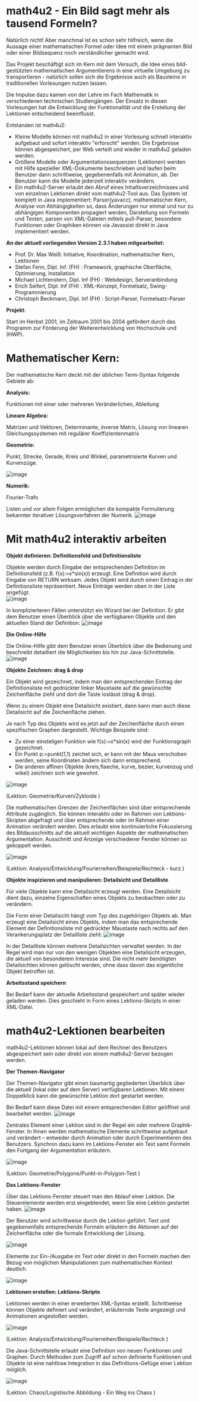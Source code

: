 math4u2 -  Ein Bild sagt mehr als tausend Formeln?
=======

Natürlich nicht!  Aber manchmal  ist es schon sehr hilfreich, wenn die Aussage einer mathematischen Formel oder Idee mit einem prägnanten Bild oder einer Bildsequenz  noch verständlicher gemacht wird.

Das Projekt beschäftigt sich im Kern mit dem Versuch, die Idee eines  bild-gestützten mathematischen Argumentierens in eine virtuelle Umgebung zu transportieren - natürlich sollen sich die Ergebnisse auch als Bausteine in traditionellen Vorlesungen nutzen lassen.

Die Impulse dazu kamen von der Lehre im Fach Mathematik in verschiedenen technischen Studiengängen. Der Einsatz in  diesen Vorlesungen hat die Entwicklung der Funktionalität und die Erstellung der Lektionen entscheidend beeinflusst.

Entstanden ist math4u2:
- Kleine Modelle können mit math4u2 in einer Vorlesung schnell interaktiv aufgebaut und sofort interaktiv "erforscht" werden. Die Ergebnisse können abgespeichert, per Web verteilt und wieder in math4u2 geladen werden.
- Größere Modelle oder Argumentationssequenzen (Lektionen) werden mit Hilfe spezieller XML-Dokumente beschrieben und laufen beim Benutzer dann schrittweise, gegebenenfalls mit Animation, ab. Der Benutzer kann die Modelle jederzeit interaktiv verändern.
- Ein math4u2-Server erlaubt den Abruf eines Inhaltsverzeichnisses und von einzelnen Lektionen direkt vom math4u2-Tool aus.
Das System ist komplett in Java implementiert: Parser(yavacc), mathematischer Kern,  Analyse von Abhängigkeiten so, dass Änderungen nur einmal und nur zu  abhängigen Komponenten propagiert  werden, Darstellung von Formeln und Texten, parsen von XML-Dateien mittels pull-Parser, besondere Funktionen oder Graphiken können via Javassist  direkt in Java implementiert werden. 


**An der aktuell vorliegenden Version 2.3.1 haben mitgearbeitet:**
- Prof. Dr. Max Weiß: Initiative, Koordination, mathematischer Kern, Lektionen
- Stefan Fenn, Dipl. Inf. (FH) : Framework, graphische Oberfläche, Optimierung, Installation
- Michael Lichtenstern, Dipl. Inf (FH) : Webdesign, Serveranbindung
- Erich Seifert, Dipl. Inf (FH) : XML-Konzept, Formelsatz, Swing-Programmierung
- Christoph Beckmann, Dipl. Inf (FH) : Script-Parser, Formelsatz-Parser

**Projekt**:

Start im Herbst 2001, im Zeitraum 2001 bis 2004 gefördert durch das  Programm zur Förderung der Weiterentwicklung von Hochschule und (HWP).

Mathematischer Kern:
=======

Der mathematische Kern deckt mit der üblichen Term-Syntax folgende Gebiete ab:

**Analysis:**

Funktionen mit einer oder mehreren Veränderlichen, Ableitung

**Lineare Algebra:**

Matrizen und Vektoren, Determinante, inverse Matrix, Lösung von linearen Gleichungssystemen mit regulärer Koeffizientenmatrix

**Geometrie:**

Punkt, Strecke, Gerade, Kreis und Winkel, parametrisierte Kurven und Kurvenzüge.

![image](https://github.com/fennstef/math4u2/blob/master/doc/images/image01.jpg?raw=true)

**Numerik:**

Fourier-Trafo

Listen und vor allem Folgen ermöglichen die kompakte Formulierung bekannter iterativer Lösungsverfahren der Numerik.
![image](https://github.com/fennstef/math4u2/blob/master/doc/images/image02.jpg?raw=true)

Mit math4u2 interaktiv arbeiten
=======

**Objekt definieren: Definitionsfeld und Definitionsliste**

Objekte werden durch Eingabe der entsprechenden Definition im Definitionsfeld (z.B. f(x):=x*sin(x)) erzeugt. Eine Definition wird durch Eingabe von RETURN wirksam. 
Jedes Objekt wird durch einen Eintrag in der Definitionsliste repräsentiert. 
Neue Einträge werden oben in der Liste angefügt.  
![image](https://github.com/fennstef/math4u2/blob/master/doc/images/image03.jpg?raw=true)

In komplizierteren Fällen unterstützt ein Wizard bei der Definition. 
Er gibt dem Benutzer einen Überblick über die verfügbaren Objekte und den aktuellen Stand der Definition:
![image](https://github.com/fennstef/math4u2/blob/master/doc/images/image04.jpg?raw=true)

**Die Online-Hilfe**

Die Online-Hilfe gibt dem Benutzer einen Überblick über die Bedienung und beschreibt detailliert die Möglichkeiten bis hin zur Java-Schnittstelle.
![image](https://github.com/fennstef/math4u2/blob/master/doc/images/image05.jpg?raw=true)

**Objekte Zeichnen: drag & drop**

Ein Objekt wird gezeichnet, indem man den entsprechenden Eintrag der Definitionsliste mit gedrückter linker Maustaste auf die gewünschte Zeichenfläche zieht und dort die Taste loslässt (drag & drop). 

Wenn zu einem Objekt eine Detailsicht existiert, dann kann man auch diese Detailsicht auf die Zeichenfläche ziehen. 

Je nach Typ des Objekts wird es jetzt auf der Zeichenfläche durch einen spezifischen Graphen dargestellt. Wichtige Beispiele sind: 
 
- Zu einer einsteligen Funktion wie f(x):=x*sin(x) wird der Funktionsgraph gezeichnet. 
- Ein Punkt p:=punkt(1,1) zeichet sich, er kann mit der Maus verschoben werden, seine Koordinaten ändern sich dann entsprechend. 
- Die anderen affinen Objekte (kreis,flaeche, kurve, bezier, kurvenzug und wikel) zeichnen sich wie gewohnt.

![image](https://github.com/fennstef/math4u2/blob/master/doc/images/image06.jpg?raw=true)

(Lektion: Geometrie/Kurven/Zykloide )

Die mathematischen Grenzen der Zeichenflächen sind über entsprechende Attribute zugänglich.
Sie können interaktiv oder im Rahmen von Lektions-Skripten abgefragt und über entsprechende oder im Rahmen einer Animation  verändert werden. Dies erlaubt eine kontinuierliche Fokussierung des Bildausschnitts auf die aktuell wichtigen Aspekte der mathematischen Argumentation. Ausschnitt und Anzeige verschiedener Fenster können so gekoppelt werden.

![image](https://github.com/fennstef/math4u2/blob/master/doc/images/image07.jpg?raw=true)

(Lektion: Analysis/Entwicklung/Fourierreihen/Beispiele/Rechteck - kurz )

**Objekte inspizieren und manipulieren: Detailsicht und Detailliste**

Für viele Objekte kann eine Detailsicht erzeugt werden. Eine Detailsicht dient dazu, einzelne Eigenschaften eines Objekts zu beobachten oder zu verändern. 

Die Form einer Detailsicht hängt vom Typ des zugehörigen Objekts ab. 
Man erzeugt eine Detailsicht eines Objekts, indem man das entsprechende Element der Definitionsliste mit gedrückter Maustaste nach rechts auf den Verankerungsplatz der Detailliste zieht: 
![image](https://github.com/fennstef/math4u2/blob/master/doc/images/image08.jpg?raw=true)

In der Detailliste können mehrere Detailsichten verwaltet werden. In der Regel wird man nur von den wenigen Objekten eine Detailsicht erzeugen, die aktuell von besonderem Interesse sind. Die nicht mehr benötigten Detailsichten können gelöscht  werden, ohne dass davon das eigentliche Objekt betroffen ist. 

**Arbeitsstand speichern**

Bei Bedarf  kann der  aktuelle Arbeitsstand gespeichert und später wieder geladen werden. Dies geschieht in Form eines Lektions-Skripts in einer XML-Datei. 

math4u2-Lektionen bearbeiten
=======

math4u2-Lektionen können lokal auf dem Rechner des Benutzers abgespeichert sein oder direkt von einem math4u2-Server bezogen werden.

**Der Themen-Navigator**

Der Themen-Navigator gibt einen baumartig gegliederten Überblick über die aktuell (lokal oder auf dem Server) verfügbaren Lektionen. Mit einem Doppelklick kann die gewünschte Lektion dort gestartet werden.

Bei Bedarf kann diese Datei mit einem entsprechenden Editor geöffnet und bearbeitet werden. 
![image](https://github.com/fennstef/math4u2/blob/master/doc/images/image09.jpg?raw=true)

Zentrales Element einer Lektion sind in der Regel ein oder mehrere Graphik-Fenster.  In Ihnen werden mathematische Elemente schrittweise aufgebaut und verändert – entweder durch Animation oder durch Experimentieren des Benutzers. 
Synchron dazu kann im Lektions-Fenster ein Text samt Formeln den Fortgang der Argumentation erläutern.

![image](https://github.com/fennstef/math4u2/blob/master/doc/images/image10.jpg?raw=true)

(Lektion: Geometrie/Polygone/Punkt-in-Polygon-Test )

**Das Lektions-Fenster**

Über das Lektions-Fenster steuert man den Ablauf einer Lektion. Die Steuerelemente werden erst eingeblendet, wenn Sie eine Lektion gestartet haben.
![image](https://github.com/fennstef/math4u2/blob/master/doc/images/image11.jpg?raw=true)

Der Benutzer wird schrittweise durch die Lektion geführt. Text und gegebenenfalls entsprechende Formeln erläutern die Aktionen auf der Zeichenfläche oder die formale Entwicklung der Lösung.

![image](https://github.com/fennstef/math4u2/blob/master/doc/images/image12.jpg?raw=true)

Elemente zur Ein-/Ausgabe im Text oder direkt in den Formeln machen den Bezug von möglichen Manipulationen zum mathematischen Kontext deutlich.

![image](https://github.com/fennstef/math4u2/blob/master/doc/images/image13.jpg?raw=true)

**Lektionen erstellen: Lektions-Skripte**

Lektionen werden in einer erweiterten XML-Syntax erstellt. 
Schrittweise können Objekte definiert und verändert, erläuternde Texte angezeigt und Animationen angestoßen werden.

![image](https://github.com/fennstef/math4u2/blob/master/doc/images/image14.jpg?raw=true)

(Lektion: Analysis/Entwicklung/Fourierreihen/Beispiele/Rechteck )

Die Java-Schnittstelle erlaubt eine Definition von neuen Funktionen und Graphen. Durch Methoden zum Zugriff auf schon definierte Funktionen und Objekte ist eine nahtlose Integration in das Definitions-Gefüge einer Lektion möglich.

![image](https://github.com/fennstef/math4u2/blob/master/doc/images/image15.jpg?raw=true)

(Lektion: Chaos/Logistische Abbildung - Ein Weg ins Chaos )
